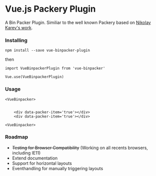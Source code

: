 # Vue.js Packery Plugin

A Bin Packer Plugin. Similiar to the well known Packery based on [Nikolay Karev's work](https://github.com/karevn/binpack-2d).

### Installing

```
npm install --save vue-binpacker-plugin
```

then

```
import VueBinpackerPlugin from 'vue-binpacker'

Vue.use(VueBinpackerPlugin)
```

### Usage

```
<VueBinpacker>


    <div data-packer-item='true'></div>
    <div data-packer-item='true'></div>

<VueBinpacker>
```

### Roadmap

- ~~Testing for Browser Compatibility~~ (Working on all recents browsers, including IE11)
- Extend documentation
- Support for horizontal layouts
- Eventhandling for manually triggering layouts
